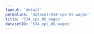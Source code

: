 ```yaml
---
layout: 'detail'
permalink: 'dataset/534-cps-85-wages'
title: '534_cps_85_wages'
datasetID: '534_cps_85_wages'
---
```

